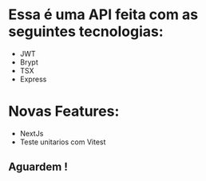 # Essa é uma API feita com as seguintes tecnologias:

- JWT
- Brypt
- TSX
- Express

# Novas Features:

- NextJs
- Teste unitarios com Vitest

## Aguardem !